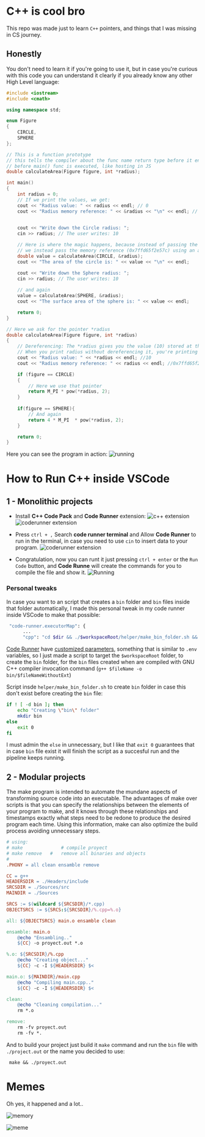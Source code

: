 # C++ is cool bro
This repo was made just to learn `C++` pointers, and things that I was missing in CS journey.

## Honestly
You don't need to learn it if you're going to use it, but in case you're curious with this code you can understand it clearly if you already know any other High Level language:

```cpp
#include <iostream>
#include <cmath>

using namespace std;

enum Figure
{
    CIRCLE,
    SPHERE
};

// This is a function prototype
// this tells the compiler about the func name return type before it encounters the implementation
// before main() func is executed, like hosting in JS
double calculateArea(Figure figure, int *radius);

int main()
{
    int radius = 0;
    // If we print the values, we get:
    cout << "Radius value: " << radius << endl; // 0
    cout << "Radius memory reference: " << &radius << "\n" << endl; // 0x7ffd65f2e57c
    

    cout << "Write down the Circle radius: ";
    cin >> radius; // The user writes: 10

    // Here is where the magic happens, because instead of passing the value of radius (10) as any other High-level language
    // we instead pass the memory reference (0x7ffd65f2e57c) using an ampersand and the variable name: &radius
    double value = calculateArea(CIRCLE, &radius);
    cout << "The area of the circle is: " << value << "\n" << endl;

    cout << "Write down the Sphere radius: ";
    cin >> radius; // The user writes: 10
    
    // and again
    value = calculateArea(SPHERE, &radius);
    cout << "The surface area of the sphere is: " << value << endl;

    return 0;
}

// Here we ask for the pointer *radius
double calculateArea(Figure figure, int *radius)
{
    // Dereferencing: The *radius gives you the value (10) stored at the memory address radius, which is the actual integer value you input.
    // When you print radius without dereferencing it, you're printing the memory address (0x7ffd65f2e57c) where the variable is stored.
    cout << "Radius value: " << *radius << endl; //10
    cout << "Radius memory reference: " << radius << endl; //0x7ffd65f2e57c

    if (figure == CIRCLE)
    {
        // Here we use that pointer
        return M_PI * pow(*radius, 2);
    }
    
    if(figure == SPHERE){
        // And again
        return 4 * M_PI  * pow(*radius, 2);
    }

    return 0;
}
```

Here you can see the program in action:
![running](https://raw.githubusercontent.com/raulpenate/Cplusplus/main/info/example.png)

# How to Run C++ inside VSCode

## 1 - Monolithic projects

- Install __C++ Code Pack__ and __Code Runner__ extension:
![c++ extension](https://raw.githubusercontent.com/raulpenate/Cplusplus/main/info/extension-cpp.png)
![coderunner extension](https://raw.githubusercontent.com/raulpenate/Cplusplus/main/info/extension-cr.png)

- Press `ctrl + ,` Search __code runner terminal__ and Allow __Code Runner__ to run in the terminal, in case you need to use `cin` to insert data to your program.
![coderunner extension](https://raw.githubusercontent.com/raulpenate/Cplusplus/main/info/code-runner.png)

- Congratulation, now you can runt it just pressing `ctrl + enter` or the `Run Code` button, and __Code Runne__ will create the commands for you to compile the file and show it.
![Running](https://raw.githubusercontent.com/raulpenate/Cplusplus/main/info/running.png)

### Personal tweaks 
In case you want to an script that creates a `bin` folder and `bin` files inside that folder automatically, I made this personal tweak in my code runner inside VSCode to make that possible:
```bash
 "code-runner.executorMap": {
      ...
      "cpp": "cd $dir && ./$workspaceRoot/helper/make_bin_folder.sh && g++ $fileName -o bin/$fileNameWithoutExt && bin/$fileNameWithoutExt",
```
[Code Runner](https://marketplace.visualstudio.com/items?itemName=formulahendry.code-runner) have [customized parameters](https://marketplace.visualstudio.com/items?itemName=formulahendry.code-runner#:~:text=Supported%20customized%20parameters,Select%20Interpreter%20command), something that is similar to `.env` variables, so I just made a script to target the `$workspaceRoot` folder, to create the `bin` folder, for the `bin` files created when are compiled with GNU C++ compiler invocation command (`g++ $fileName -o bin/$fileNameWithoutExt`)

Script insde `helper/make_bin_folder.sh` to create `bin` folder in case this don't exist before creating the `bin` file:
```bash 
if ! [ -d bin ]; then
    echo "Creating \"bin\" folder"
    mkdir bin
else
    exit 0
fi
```
I must admin the `else` in unnecessary, but I like that `exit 0` guarantees that in case `bin` file exist it will finish the script as a succesful run and the pipeline keeps running.

## 2 - Modular projects
The make program is intended to automate the mundane aspects of transforming
source code into an executable. The advantages of make over scripts is that you can
specify the relationships between the elements of your program to make, and it knows
through these relationships and timestamps exactly what steps need to be redone to
produce the desired program each time. Using this information, make can also optimize the build process avoiding unnecessary steps.

```makefile
# using:
# make				# compile proyect
# make remove	#	remove all binaries and objects
# 
.PHONY = all clean ensamble remove

CC = g++
HEADERSDIR = ./Headers/include
SRCSDIR = ./Sources/src
MAINDIR = ./Sources

SRCS := $(wildcard ${SRCSDIR}/*.cpp)
OBJECTSRCS := ${SRCS:${SRCSDIR}/%.cpp=%.o}

all: ${OBJECTSRCS} main.o ensamble clean

ensamble: main.o
	@echo "Ensambling.."
	${CC} -o proyect.out *.o

%.o: ${SRCSDIR}/%.cpp
	@echo "Creating object..."
	${CC} -c -I ${HEADERSDIR} $<

main.o: ${MAINDIR}/main.cpp
	@echo "Compiling main.cpp.."
	${CC} -c -I ${HEADERSDIR} $<

clean:
	@echo "Cleaning compilation..."
	rm *.o

remove:
	rm -fv proyect.out
	rm -fv *.
```

And to build your project just build it `make` command and run the `bin` file with `./project.out` or the name you decided to use:
```
 make && ./proyect.out
 ```

 # Memes
 Oh yes, it happened and a lot..

 ![memory](https://raw.githubusercontent.com/raulpenate/Cplusplus/main/info/segmentation-xd.png)

 ![meme](https://raw.githubusercontent.com/raulpenate/Cplusplus/main/info/meme.png)
